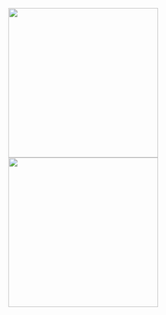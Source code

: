 <p float="left">
  <img src="https://github.com/Kasendwa/africastalking-ussd-training/blob/master/docs/images/ios.jpg?raw=true" width="300" />
  <img src="https://github.com/Kasendwa/africastalking-ussd-training/blob/master/docs/images/android.jpg?raw=true" width="300" />
</p>
